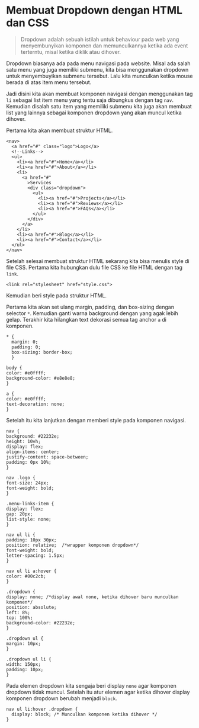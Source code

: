 # Membuat Dropdown dengan HTML dan CSS

> Dropdown adalah sebuah istilah untuk behaviour pada web yang menyembunyikan komponen dan memunculkannya ketika ada event terterntu, misal ketika diklik atau dihover.

Dropdown biasanya ada pada menu navigasi pada website. Misal ada salah satu menu yang juga memiliki submenu, kita bisa menggunakan dropdown untuk menyembuyikan submenu tersebut. Lalu kita munculkan ketika mouse berada di atas item menu tersebut.

Jadi disini kita akan membuat komponen navigasi dengan menggunakan tag `li` sebagai list item menu yang tentu saja dibungkus dengan tag `nav`. Kemudian disalah satu item yang memiliki submenu kita juga akan membuat list yang lainnya sebagai komponen dropdown yang akan muncul ketika dihover.

Pertama kita akan membuat struktur HTML.

```
<nav>
  <a href="#" class="logo">Logo</a>
  <!--Links-->
  <ul>
    <li><a href="#">Home</a></li>
    <li><a href="#">About</a></li>
    <li>
      <a href="#"
        >Services
        <div class="dropdown">
          <ul>
            <li><a href="#">Projects</a></li>
            <li><a href="#">Reviews</a></li>
            <li><a href="#">FAQs</a></li>
          </ul>
        </div>
      </a>
    </li>
    <li><a href="#">Blog</a></li>
    <li><a href="#">Contact</a></li>
  </ul>
</nav>

```

Setelah selesai membuat struktur HTML sekarang kita bisa menulis style di file CSS. Pertama kita hubungkan dulu file CSS ke file HTML dengan tag `link`.

```
<link rel="stylesheet" href="style.css">
```

Kemudian beri style pada struktur HTML.

Pertama kita akan set ulang margin, padding, dan box-sizing dengan selector `*`. Kemudian ganti warna background dengan yang agak lebih gelap. Terakhir kita hilangkan text dekorasi semua tag anchor `a` di komponen.

```
* {
  margin: 0;
  padding: 0;
  box-sizing: border-box;
  }

body {
color: #e0ffff;
background-color: #e8e8e8;
}

a {
color: #e0ffff;
text-decoration: none;
}
```

Setelah itu kita lanjutkan dengan memberi style pada komponen navigasi.

```
nav {
background: #22232e;
height: 10vh;
display: flex;
align-items: center;
justify-content: space-between;
padding: 0px 10%;
}

nav .logo {
font-size: 24px;
font-weight: bold;
}

.menu-links-item {
display: flex;
gap: 20px;
list-style: none;
}

nav ul li {
padding: 10px 30px;
position: relative;  /*wrapper komponen dropdown*/
font-weight: bold;
letter-spacing: 1.5px;
}

nav ul li a:hover {
color: #00c2cb;
}

.dropdown {
display: none; /*display awal none, ketika dihover baru munculkan komponen*/
position: absolute;
left: 8%;
top: 100%;
background-color: #22232e;
}

.dropdown ul {
margin: 10px;
}

.dropdown ul li {
width: 150px;
padding: 10px;
}

```

Pada elemen dropdown kita sengaja beri display `none` agar komponen dropdown tidak muncul. Setelah itu atur elemen agar ketika dihover display komponen dropdown berubah menjadi `block`.

```
nav ul li:hover .dropdown {
  display: block; /* Munculkan komponen ketika dihover */
}
```
